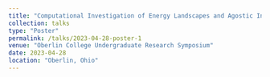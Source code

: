 ```yaml
---
title: "Computational Investigation of Energy Landscapes and Agostic Interactions in Metal-Assisted C-H Cleavage"
collection: talks
type: "Poster"
permalink: /talks/2023-04-28-poster-1
venue: "Oberlin College Undergraduate Research Symposium"
date: 2023-04-28
location: "Oberlin, Ohio"
---
```



